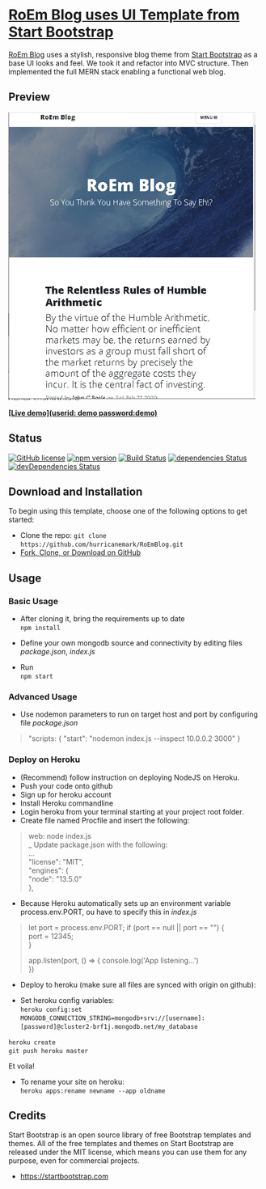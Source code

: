 # [RoEm Blog uses UI Template from Start Bootstrap ](https://github.com/hurricanemark/RoEmBlog)

[RoEm Blog](https://github.com/hurricanemark/RoEmBlog) uses a stylish, responsive blog theme from [Start Bootstrap](https://startbootstrap.com/template-overviews/clean-blog/) as a base UI looks and feel. We took it and refactor into MVC structure.  Then implemented the full MERN stack enabling a functional web blog.  

## Preview  

![RoEm Blog Preview](https://github.com/hurricanemark/RoEmBlog/blob/master/public/img/Index.PNG)

  

**[[Live demo](userid: demo password:demo)](https://roemblog.herokuapp.com/)**

## Status  

[![GitHub license](https://img.shields.io/badge/license-MIT-blue.svg)](https://raw.githubusercontent.com/BlackrockDigital/startbootstrap-clean-blog/master/LICENSE)
[![npm version](https://img.shields.io/npm/v/startbootstrap-clean-blog.svg)](https://www.npmjs.com/package/startbootstrap-clean-blog)
[![Build Status](https://travis-ci.org/BlackrockDigital/startbootstrap-clean-blog.svg?branch=master)](https://travis-ci.org/BlackrockDigital/startbootstrap-clean-blog)
[![dependencies Status](https://david-dm.org/BlackrockDigital/startbootstrap-clean-blog/status.svg)](https://david-dm.org/BlackrockDigital/startbootstrap-clean-blog)
[![devDependencies Status](https://david-dm.org/BlackrockDigital/startbootstrap-clean-blog/dev-status.svg)](https://david-dm.org/BlackrockDigital/startbootstrap-clean-blog?type=dev)

## Download and Installation

To begin using this template, choose one of the following options to get started:
* Clone the repo: `git clone https://github.com/hurricanemark/RoEmBlog.git`
* [Fork, Clone, or Download on GitHub](https://github.com/hurricanemark/RoEmBlog.git)

## Usage

### Basic Usage

- After cloning it, bring the requirements up to date  
`npm install`  

- Define your own mongodb source and connectivity by editing files *package.json*, *index.js*  
- Run  
`npm start`  

### Advanced Usage

- Use nodemon parameters to run on target host and port by configuring file *package.json*  
> "scripts: {
> 	"start": "nodemon index.js --inspect 10.0.0.2 3000"
> }


### Deploy on Heroku  
- (Recommend) follow instruction on deploying NodeJS on Heroku.  
- Push your code onto github
- Sign up for heroku account  
- Install Heroku commandline  
- Login heroku from your terminal starting at your project root folder.  
- Create file named Procfile and insert the following:
> web: node index.js  
_ Update package.json with the following:  
> ...  
> "license": "MIT",  
> "engines": {  
>    "node": "13.5.0"    
> },  
- Because Heroku automatically sets up an environment variable process.env.PORT, ou have to specify this in *index.js*  
> let port = process.env.PORT;
> if (port == null || port == "") {  
>    port = 12345;  
> }
>
> app.listen(port, () => {
>    console.log('App listening...')  
>  })    

- Deploy to heroku (make sure all files are synced with origin on github):  
+ Set heroku config variables:  
`heroku config:set MONGODB_CONNECTION_STRING=mongodb+srv://[username]:[password]@cluster2-brf1j.mongodb.net/my_database`  

`heroku create`  
`git push heroku master`  

Et voila!  

- To rename your site on heroku:  
`heroku apps:rename newname --app oldname`  


## Credits

Start Bootstrap is an open source library of free Bootstrap templates and themes. All of the free templates and themes on Start Bootstrap are released under the MIT license, which means you can use them for any purpose, even for commercial projects.

* https://startbootstrap.com  